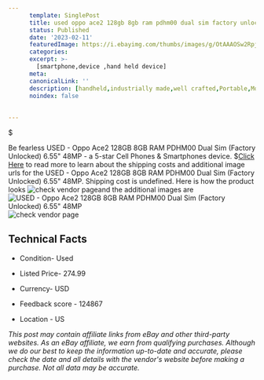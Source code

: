```yaml
---
      template: SinglePost
      title: used oppo ace2 128gb 8gb ram pdhm00 dual sim factory unlocked 6 55 48mp
      status: Published
      date: '2023-02-11'
      featuredImage: https://i.ebayimg.com/thumbs/images/g/OtAAAOSw2RpjaqSs/s-l225.jpg
      categories: 
      excerpt: >-
        [smartphone,device ,hand held device]
      meta:
      canonicalLink: ''
      description: [handheld,industrially made,well crafted,Portable,Mobile,Compact,Convenient,Lightweight,Maneuverable,Man-portable,Miniature,Carriable,Hand-held,Light,Holdable,Transportable,Mobile device,Pocket-sized,On-the-go,Wireless,Cordless,Compact size,Convenient size, smartphone,device ,hand held device]
      noindex: false
      
        
---
```

$

Be fearless USED - Oppo Ace2 128GB 8GB RAM PDHM00 Dual Sim (Factory Unlocked) 6.55" 48MP - a 5-star Cell Phones & Smartphones device.
$[Click Here](https://www.ebay.com/itm/225242566384?hash=item347180cef0%3Ag%3AOtAAAOSw2RpjaqSs&mkevt=1&mkcid=1&mkrid=711-53200-19255-0&campid=%253CePNCampaignId%253E&customid=%253CreferenceId%253E&toolid=10049) to read more to learn about the shipping costs and additional image urls for the USED - Oppo Ace2 128GB 8GB RAM PDHM00 Dual Sim (Factory Unlocked) 6.55" 48MP. Shipping cost is undefined. Here is how the product looks ![check vendor page](https://i.ebayimg.com/thumbs/images/g/OtAAAOSw2RpjaqSs/s-l225.jpg)and the additional images are![USED - Oppo Ace2 128GB 8GB RAM PDHM00 Dual Sim (Factory Unlocked) 6.55" 48MP](https://i.ebayimg.com/images/g/OtAAAOSw2RpjaqSs/s-l960.jpg)![check vendor page](https://origin-galleryplus.ebayimg.com/ws/web/225242566384_2_0_1/225x225.jpg)



 ## Technical Facts 



     
      

 - Condition- Used 


      

 - Listed Price- 274.99 


      

 - Currency- USD 


      

 - Feedback score - 124867 


      

 - Location - US 


      
      

 *_This post may contain affiliate links from eBay and other third-party websites. As an eBay affiliate, we earn from qualifying purchases. Although we do our best to keep the information up-to-date and accurate, please check the date and all details with the vendor's website before making a purchase. Not all data may be accurate._*






